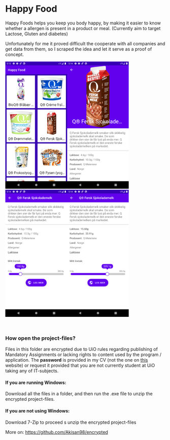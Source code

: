 # Happy Food

Happy Foods helps you keep you body happy, by making it easier to know whether a allergen is present in a product or meal. (Currently aim to target Lactose, Gluten and diabetes)

Unfortunately for me it proved difficult the cooperate with all companies and get data from them, so I scraped the idea and let it serve as a proof of concept.  

<img src="photos\Screenshot_1608311635.png" height="400" /><img src="photos\Screenshot_1608311642.png" height="400" /><img src="photos\Screenshot_1608311647.png" height="400" /><img src="photos\Screenshot_1608311651.png" height="400" />



<br>

### How open the project-files?

Files in this folder are encrypted due to UiO rules regarding publishing of Mandatory Assignments or lacking rights to content used by the program / application. The **password** is provided in my CV (not the one on [this](https://www.akisan.ml/) website) or request it provided that you are not currently student at UiO taking any of IT-subjects. 

#### If you are running Windows:

Download all the files in a folder, and then run the .exe file to unzip the encrypted project-files.

#### If you are not using Windows:

Download 7-Zip to proceed s unzip the encrypted project-files

More on: https://github.com/Akisan98/encrypted
